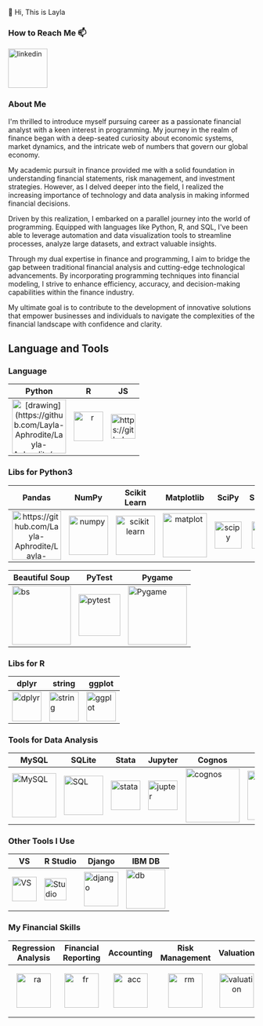 👋 Hi, This is Layla


### How to Reach Me 📫
[<img width="80" alt="linkedin" src="https://github.com/Layla-Aphrodite/Layla-Aphrodite/assets/163326456/39064f9e-e95a-4445-ab25-0c1b160d3ae9">](https://www.linkedin.com/in/laylayuan/)


### About Me
I'm thrilled to introduce myself pursuing career as a passionate financial analyst with a keen interest in programming. My journey in the realm of finance began with a deep-seated curiosity about economic systems, market dynamics, and the intricate web of numbers that govern our global economy.

My academic pursuit in finance provided me with a solid foundation in understanding financial statements, risk management, and investment strategies. However, as I delved deeper into the field, I realized the increasing importance of technology and data analysis in making informed financial decisions.

Driven by this realization, I embarked on a parallel journey into the world of programming. Equipped with languages like Python, R, and SQL, I've been able to leverage automation and data visualization tools to streamline processes, analyze large datasets, and extract valuable insights.

Through my dual expertise in finance and programming, I aim to bridge the gap between traditional financial analysis and cutting-edge technological advancements. By incorporating programming techniques into financial modeling, I strive to enhance efficiency, accuracy, and decision-making capabilities within the finance industry.

My ultimate goal is to contribute to the development of innovative solutions that empower businesses and individuals to navigate the complexities of the financial landscape with confidence and clarity.

## Language and Tools
### Language
| Python | R | JS |
|:--------:|:----:|:---:|
|<img src="https://github.com/Layla-Aphrodite/Layla-Aphrodite/assets/163326456/a9aa6213-2c70-40dc-8367-f194f1f585d4.png" alt="[drawing](https://github.com/Layla-Aphrodite/Layla-Aphrodite/assets/163326456/a9aa6213-2c70-40dc-8367-f194f1f585d4.png)" width="110"/> |<img width="60" alt="r" src="https://github.com/Layla-Aphrodite/Layla-Aphrodite/assets/163326456/51b42f88-08b7-47a2-989e-59dc92dd95f5)">| <img src="https://github.com/Layla-Aphrodite/Layla-Aphrodite/assets/163326456/0c7e8855-8753-45ba-ae3c-e1a724dd24eb.png" alt="https://github.com/Layla-Aphrodite/Layla-Aphrodite/assets/163326456/0c7e8855-8753-45ba-ae3c-e1a724dd24eb.png" width="50"/>


### Libs for Python3
| Pandas | NumPy | Scikit Learn|  Matplotlib | SciPy | Seaborn| Statsmodels| Folium | Dash |
|:--------:|:-------:|:----------------:|:------------:|:-------:|:--------:|:--------:| :--:| :--: |
| <img src="https://github.com/Layla-Aphrodite/Layla-Aphrodite/assets/163326456/a8114f03-308e-424e-8855-0b2f22693a6a.jpg" alt="https://github.com/Layla-Aphrodite/Layla-Aphrodite/assets/163326456/a8114f03-308e-424e-8855-0b2f22693a6a" width="100"/> | <img width="80" alt="numpy" src="https://github.com/Layla-Aphrodite/Layla-Aphrodite/assets/163326456/86e3c126-462c-443b-9b90-0e1e4424a558"> |<img width="80" alt="scikit learn" src="https://github.com/Layla-Aphrodite/Layla-Aphrodite/assets/163326456/d8a073ba-86b3-4cc4-b8ed-4543b835e355"> | <img width="90" alt="matplot" src="https://github.com/Layla-Aphrodite/Layla-Aphrodite/assets/163326456/d6bf6183-84ee-4460-8bb0-288edcebde18"> | <img width="55" alt="scipy" src="https://github.com/Layla-Aphrodite/Layla-Aphrodite/assets/163326456/a508aac9-172d-46da-9a3f-4bf8dbbbf9fc"> |<img width="55" alt="seaborn" src="https://github.com/Layla-Aphrodite/Layla-Aphrodite/assets/163326456/eeb95961-f2aa-486b-9c59-b66d864944a1"> | <img width="47" alt="statsmodel" src="https://github.com/Layla-Aphrodite/Layla-Aphrodite/assets/163326456/b793887e-e678-4e54-8252-9bfbd61ec088"> |<img width="30" alt="folium_logo" src="https://github.com/Layla-Aphrodite/Layla-Aphrodite/assets/163326456/586877f2-01fd-4198-aa61-9a34b4df0ad1"> | <img width="90" alt="plotly_phidgets" src="https://github.com/Layla-Aphrodite/Layla-Aphrodite/assets/163326456/e500e9f1-8f65-4d9d-90aa-d61085ad4722"> |


|Beautiful Soup | PyTest | Pygame |
|---|----| ---|
| <img width="120" alt="bs" src="https://github.com/Layla-Aphrodite/Layla-Aphrodite/assets/163326456/56230162-f8e6-488d-9e60-5caf6a04017e"> | <img width="85" alt="pytest" src="https://github.com/Layla-Aphrodite/Layla-Aphrodite/assets/163326456/c080f4a5-2a5d-497e-ab20-69cd2a7e3522"> | <img width="120" alt="Pygame" src="https://github.com/Layla-Aphrodite/Layla-Aphrodite/assets/163326456/14828c94-05a7-417f-a312-d143d857eec7">|

### Libs for R
| dplyr | string | ggplot | 
|--------|-------|----------------|
|<img width="60" alt="dplyr" src="https://github.com/Layla-Aphrodite/Layla-Aphrodite/assets/163326456/05a5f8dd-cd34-442a-aa29-ef0aff5e42f0">|<img width="60" alt="string" src="https://github.com/Layla-Aphrodite/Layla-Aphrodite/assets/163326456/47b3bbb6-a0a9-4532-a73b-eafc4aa405ea">|<img width="60" alt="ggplot" src="https://github.com/Layla-Aphrodite/Layla-Aphrodite/assets/163326456/f5733d4c-8b1e-4f04-a296-0593712f73ee">|


### Tools for Data Analysis
| MySQL | SQLite | Stata | Jupyter | Cognos | Power BI |
|-------|-----|-------|---------|--------|----------|
| <img width="90" alt="MySQL" src="https://github.com/Layla-Aphrodite/Layla-Aphrodite/assets/163326456/d45517c3-617d-4cd8-a09f-c225892aa3b7">|<img width="80" alt="SQL" src="https://github.com/Layla-Aphrodite/Layla-Aphrodite/assets/163326456/40cac9f7-629c-4a7e-b73e-c79e220bd257"> |<img width="60" alt="stata" src="https://github.com/Layla-Aphrodite/Layla-Aphrodite/assets/163326456/385f8a46-73e4-4fb5-9bd4-66f5a29be900"> |<img width="60" alt="jupter" src="https://github.com/Layla-Aphrodite/Layla-Aphrodite/assets/163326456/607ec62f-a545-4755-9e59-72f6452b9911">|<img width="110" alt="cognos" src="https://github.com/Layla-Aphrodite/Layla-Aphrodite/assets/163326456/7cf81de4-3fbc-470f-af1e-107538e04cac">|<img width="100" alt="power bi" src="https://github.com/Layla-Aphrodite/Layla-Aphrodite/assets/163326456/fda90c8d-05db-4285-804e-5a802363c73b">|


### Other Tools I Use
| VS | R Studio | Django | IBM DB |
|----|--------|--------|----------|
|<img width="50" alt="VS" src="https://github.com/Layla-Aphrodite/Layla-Aphrodite/assets/163326456/9a706aa6-717c-4757-a5e7-d67b6ac04728">|<img width="45" alt="Studio" src="https://github.com/Layla-Aphrodite/Layla-Aphrodite/assets/163326456/140865ca-519a-41b9-afce-2e859f7f8726">|<img width="70" alt="django" src="https://github.com/Layla-Aphrodite/Layla-Aphrodite/assets/163326456/249c9054-9e6c-4b8b-acf5-642a60894479">| <img width='80' alt='db' src='https://github.com/Layla-Aphrodite/Layla-Aphrodite/assets/163326456/1e4a9edf-4c6c-4819-8845-e43cfc2421cc'> |


### My Financial Skills
| Regression Analysis | Financial Reporting | Accounting | Risk Management | Valuation | Project Evaluation | Singapore Taxation | Audit |
|:---------------------:|:---------------------:|:------------:|:-----------------:|:-----------:|:--------------------:|:-------------------:|:-------:|
|<img width="70" alt='ra' src='https://github.com/Layla-Aphrodite/Layla-Aphrodite/assets/163326456/5744c903-5aeb-47a0-b15f-059f3899837d'>| <img width='70' alt='fr' src='https://github.com/Layla-Aphrodite/Layla-Aphrodite/assets/163326456/f76346e2-fb08-4758-b357-007883597b89'> |<img width='70' alt='acc' src='https://github.com/Layla-Aphrodite/Layla-Aphrodite/assets/163326456/5cb23b82-c657-4de9-9192-b794325d7c47'> |<img width='70' alt='rm' src='https://github.com/Layla-Aphrodite/Layla-Aphrodite/assets/163326456/1db5febc-5846-481e-996b-bf9f597c39f9'> |<img width='70' alt='valuation' src='https://github.com/Layla-Aphrodite/Layla-Aphrodite/assets/163326456/cafadde5-54a5-49b0-89bd-5173d6173128'> |<img width='70' alt='pe' src='https://github.com/Layla-Aphrodite/Layla-Aphrodite/assets/163326456/9e264545-de87-4259-9df5-103ea45ea242'> |<img width='70' alt='tax' src='https://github.com/Layla-Aphrodite/Layla-Aphrodite/assets/163326456/fcc94d0c-170d-4fb0-b0b3-a2e80b80191b'>|<img width='100' alt='audit' src='https://github.com/Layla-Aphrodite/Layla-Aphrodite/assets/163326456/42943653-80c3-4f1e-b443-25ddf6dd5afe'> |



<!---
Layla-Aphrodite/Layla-Aphrodite is a ✨ special ✨ repository because its `README.md` (this file) appears on your GitHub profile.
You can click the Preview link to take a look at your changes.
--->
